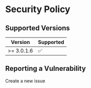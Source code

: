 # Security Policy

## Supported Versions

| Version     | Supported          |
| ----------- | ------------------ |
| >= 3.0.1.6  | :white_check_mark: |

## Reporting a Vulnerability

Create a new issue
